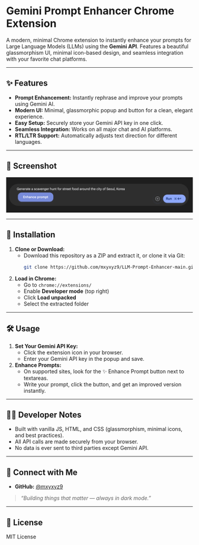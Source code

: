 # Gemini Prompt Enhancer Chrome Extension

A modern, minimal Chrome extension to instantly enhance your prompts for Large Language Models (LLMs) using the **Gemini API**. Features a beautiful glassmorphism UI, minimal icon-based design, and seamless integration with your favorite chat platforms.

---

## ✨ Features
- **Prompt Enhancement:** Instantly rephrase and improve your prompts using Gemini AI.
- **Modern UI:** Minimal, glassmorphic popup and button for a clean, elegant experience.
- **Easy Setup:** Securely store your Gemini API key in one click.
- **Seamless Integration:** Works on all major chat and AI platforms.
- **RTL/LTR Support:** Automatically adjusts text direction for different languages.

---

## 📸 Screenshot

![Screenshot](ss.png)

---

## 🚀 Installation
1. **Clone or Download:**
   - Download this repository as a ZIP and extract it, or clone it via Git:
     ```sh
     git clone https://github.com/mxyxyz9/LLM-Prompt-Enhancer-main.git
     ```
2. **Load in Chrome:**
   - Go to `chrome://extensions/`
   - Enable **Developer mode** (top right)
   - Click **Load unpacked**
   - Select the extracted folder

---

## 🛠️ Usage
1. **Set Your Gemini API Key:**
   - Click the extension icon in your browser.
   - Enter your Gemini API key in the popup and save.
2. **Enhance Prompts:**
   - On supported sites, look for the ✨ Enhance Prompt button next to textareas.
   - Write your prompt, click the button, and get an improved version instantly.

---

## 🧑‍💻 Developer Notes
- Built with vanilla JS, HTML, and CSS (glassmorphism, minimal icons, and best practices).
- All API calls are made securely from your browser.
- No data is ever sent to third parties except Gemini API.

---

## 🤝 Connect with Me
- **GitHub:** [@mxyxyz9](https://github.com/mxyxyz9/)

> _“Building things that matter — always in dark mode.”_

---

## 📄 License
MIT License




